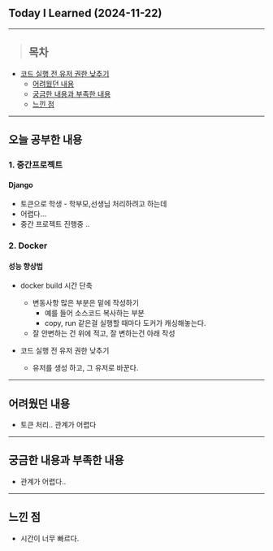 ## Today I Learned (2024-11-22)
---
> ## 목차
- [코드 실행 전 유저 권한 낮추기](#코드-실행-전-유저-권한-낮추기)
  - [어려웠던 내용](#어려웠던-내용)
  - [궁금한 내용과 부족한 내용](#궁금한-내용과-부족한-내용)
  - [느낀 점](#느낀-점)
---

## 오늘 공부한 내용
### 1. 중간프로젝트
#### Django
- 토큰으로 학생 - 학부모,선생님 처리하려고 하는데
- 어렵다...
- 중간 프로젝트 진행중 ..

### 2. Docker
#### 성능 향상법
- docker build 시간 단축
  - 변동사항 많은 부분은 밑에 작성하기
      - 예를 들어 소스코드 복사하는 부분
      - copy, run 같은걸 실행할 때마다 도커가 캐싱해놓는다.
  - 잘 안변하는 건 위에 적고, 잘 변하는건 아래 작성

- 코드 실행 전 유저 권한 낮추기
  - 유저를 생성 하고, 그 유저로 바꾼다.
---
## 어려웠던 내용
- 토큰 처리.. 관계가 어렵다
---
## 궁금한 내용과 부족한 내용
- 관계가 어렵다..
---
## 느낀 점
- 시간이 너무 빠르다.

<!-- <img src="이미지 주소" width="100%" height="100%"/> -->
